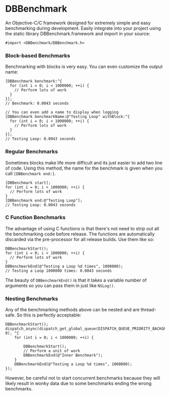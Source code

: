 DBBenchmark
===========

An Objective-C/C framework designed for extremely simple and easy benchmarking during development. Easily integrate into your project using the static library DBBenchmark.framework and import in your source:
```objc
#import <DBBenchmark/DBBenchmark.h>
```

### Block-based Benchmarks
Benchmarking with blocks is very easy. You can even customize the output name:
```objc
[DBBenchmark benchmark:^{
  for (int i = 0; i < 1000000; ++i) {
    // Perform lots of work
  }
}];
// Benchmark: 0.0043 seconds

// You can even add a name to display when logging
[DBBenchmark benchmarkName:@"Testing Loop" withBlock:^{
  for (int i = 0; i < 1000000; ++i) {
    // Perform lots of work
  }
}];
// Testing Loop: 0.0043 seconds
```

### Regular Benchmarks
Sometimes blocks make life more difficult and its just easier to add two line of code. Using this method, the name for the benchmark is given when you call <code>[DBBenchmark end:]</code>.
```objc
[DBBenchmark start];
for (int i = 0; i < 1000000; ++i) {
  // Perform lots of work
}
[DBBenchmark end:@"Testing Loop"];
// Testing Loop: 0.0043 seconds
```

### C Function Benchmarks
The advantage of using C functions is that there's not need to strip out all the benchmarking code before release. The functions are automatically discarded via the pre-processor for all release builds. Use them like so:
```objc
DBBenchmarkStart();
for (int i = 0; i < 1000000; ++i) {
  // Perform lots of work
}
DBBenchmarkEnd(@"Testing a Loop %d times", 1000000);
// Testing a Loop 1000000 times: 0.0043 seconds
```
The beauty of <code>DBBenchmarkEnd()</code> is that it takes a variable number of arguments so you can pass them in just like <code>NSLog()</code>.

### Nesting Benchmarks
Any of the benchmarking methods above can be nested and are thread-safe. So this is perfectly acceptable:
```objc
DBBenchmarkStart();
dispatch_async(dispatch_get_global_queue(DISPATCH_QUEUE_PRIORITY_BACKGROUND, 0), ^{
    for (int i = 0; i < 1000000; ++i) {
        
        DBBenchmarkStart();
        // Perform a unit of work
        DBBenchmarkEnd(@"Inner Benchmark");
    }
    DBBenchmarkEnd(@"Testing a Loop %d times", 1000000);
});
```
However, be careful not to start concurrent benchmarks because they will likely result in wonky data due to some benchmarks ending the wrong benchmarks.
